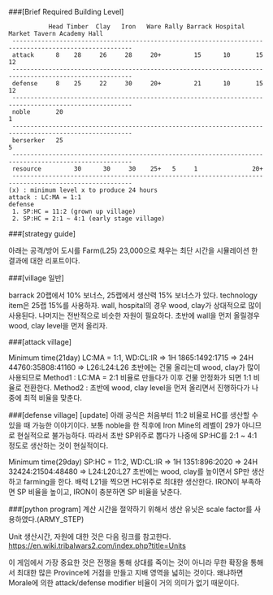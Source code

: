 
###[Brief Required Building Level]
```
           Head Timber  Clay   Iron   Ware Rally Barrack Hospital Market Tavern Academy Hall
 -------------------------------------------------------------------------------------------------------
 attack      8    28     26     28     20+         15      10       15     12
 -------------------------------------------------------------------------------------------------------
 defense     8    25     22     30     20+         21      10       15     12
 -------------------------------------------------------------------------------------------------------
 noble       20                                                                     1
 -------------------------------------------------------------------------------------------------------
 berserker   25                                                                           5
 -------------------------------------------------------------------------------------------------------                                                                           
 resource         30      30     30    25+   5     1               20+                           
 -------------------------------------------------------------------------------------------------------
(x) : minimum level x to produce 24 hours
attack : LC:MA = 1:1
defense
 1. SP:HC = 11:2 (grown up village)
 2. SP:HC = 2:1 ~ 4:1 (early stage village)
```

###[strategy guide]

아래는 공격/방어 도시를 Farm(L25) 23,000으로 채우는 최단 시간을 시뮬레이션 한 결과에 대한 리포트이다.


###[village 일반]

barrack 20랩에서 10% 보너스, 25랩에서 생산력 15% 보너스가 있다. technology item은 25랩 15%를 사용하자.
wall, hospital의 경우 wood, clay가 상대적으로 많이 사용된다. 나머지는 전반적으로 비슷한 자원이 필요하다.
초반에 wall을 먼저 올릴경우 wood, clay level을 먼저 올리자.
 

###[attack village]

Minimum time(21day) LC:MA = 1:1, WD:CL:IR => 1H 1865:1492:1715 => 24H 44760:35808:41160 => L26:L24:L26
초반에는 건물 올리는데 wood, clay가 많이 사용되므로
  Method1 : LC:MA = 2:1 비율로 만들다가 이후 건물 안정화가 되면 1:1 비율로 전환한다.
  Method2 : 초반에 wood, clay level을 먼저 올리면서 진행하다가 나중에 최적 비율을 맞춘다.


###[defense village]
[update]
아래 공식은 처음부터 11:2 비율로 HC를 생산할 수 있을 때 가능한 이야기이다.
보통 noble을 한 직후에 Iron Mine의 레벨이 29가 아니므로 현실적으로 불가능하다.
따라서 초반 SP위주로 뽑다가 나중에 SP:HC를 2:1 ~ 4:1 정도로 생산하는 것이 현실적이다.

Minimum time(29day) SP:HC = 11:2, WD:CL:IR => 1H 1351:896:2020 => 24H 32424:21504:48480 => L24:L20:L27
초반에는 wood, clay를 높이면서 SP만 생산하고 farming을 한다.
배럭 L21을 찍으면 HC위주로 최대한 생산한다.
IRON이 부족하면 SP 비율을 높이고, IRON이 충분하면 SP 비율을 낮춘다.


###[python program]
계산 시간을 절약하기 위해서 생산 유닛은 scale factor를 사용하였다.(ARMY_STEP)

Unit 생산시간, 자원에 대한 것은 다음 링크를 참고한다.
  https://en.wiki.tribalwars2.com/index.php?title=Units

이 게임에서 가장 중요한 것은 전쟁을 통해 상대를 죽이는 것이 아니라
무한 확장을 통해서 최대한 많은 Province에 거점을 만들고 지배 영역을 넓히는 것이다.
왜냐하면 Morale에 의한 attack/defense modifier 비율이 거의 의미가 없기 때문이다.


